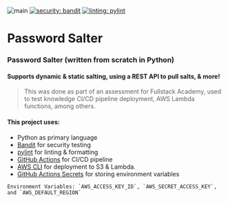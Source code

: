 ![main](https://github.com/ethanriverpage/FSA.EnterpriseAssessment/actions/workflows/main.yml/badge.svg) [![security: bandit](https://img.shields.io/badge/security-bandit-yellow.svg)](https://github.com/PyCQA/bandit) [![linting: pylint](https://img.shields.io/badge/linting-pylint-yellowgreen)](https://github.com/PyCQA/pylint)

# Password Salter

### Password Salter (written from scratch in Python)
#### Supports dynamic & static salting, using a REST API to pull salts, & more!
> This was done as part of an assessment for Fullstack Academy, used to test knowledge CI/CD pipeline deployment, AWS Lambda functions, among others.

#### This project uses:
* Python as primary language
* [Bandit](https://github.com/PyCQA/bandit) for security testing
* [pylint](https://github.com/PyCQA/pylint) for linting & formatting
* [GitHub Actions](https://github.com/features/actions) for CI/CD pipeline
* [AWS CLI](https://aws.amazon.com/cli/) for deployment to S3 & Lambda.
* [GitHub Actions Secrets](https://docs.github.com/en/rest/actions/secrets) for storing environment variables
```
Environment Variables: `AWS_ACCESS_KEY_ID`, `AWS_SECRET_ACCESS_KEY`, and `AWS_DEFAULT_REGION`
```
